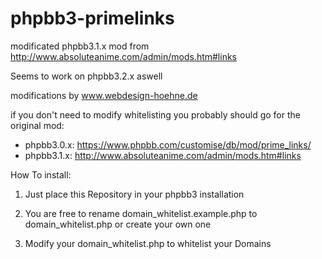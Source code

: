 # phpbb3-primelinks
modificated phpbb3.1.x mod from http://www.absoluteanime.com/admin/mods.htm#links

Seems to work on phpbb3.2.x aswell

modifications by www.webdesign-hoehne.de

if you don't need to modify whitelisting you probably should go for the original mod:
- phpbb3.0.x: https://www.phpbb.com/customise/db/mod/prime_links/
- phpbb3.1.x: http://www.absoluteanime.com/admin/mods.htm#links


How To install:

1) Just place this Repository in your phpbb3 installation

2) You are free to rename domain_whitelist.example.php to domain_whitelist.php or create your own one

3) Modify your domain_whitelist.php to whitelist your Domains
